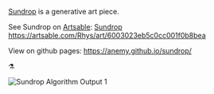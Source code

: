 [Sundrop](https://artsable.com/Rhys/art/6003023eb5c0cc001f0b8bea) is a generative art piece.

See Sundrop on [Artsable](https://artsable.com):
[Sundrop](https://artsable.com/workspace/600429ee29c39a001f223d84)
https://artsable.com/Rhys/art/6003023eb5c0cc001f0b8bea

View on github pages: https://anemy.github.io/sundrop/

⚗ 

![Sundrop Algorithm Output 1](https://i.imgur.com/Oc0XHZp.png)
